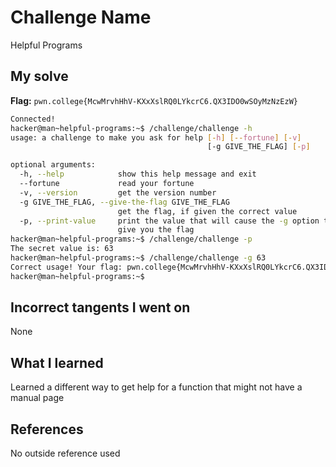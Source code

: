 # Challenge Name
Helpful Programs

## My solve
**Flag:** `pwn.college{McwMrvhHhV-KXxXslRQ0LYkcrC6.QX3IDO0wSOyMzNzEzW}`

```bash
Connected!
hacker@man~helpful-programs:~$ /challenge/challenge -h
usage: a challenge to make you ask for help [-h] [--fortune] [-v]
                                            [-g GIVE_THE_FLAG] [-p]

optional arguments:
  -h, --help            show this help message and exit
  --fortune             read your fortune
  -v, --version         get the version number
  -g GIVE_THE_FLAG, --give-the-flag GIVE_THE_FLAG
                        get the flag, if given the correct value
  -p, --print-value     print the value that will cause the -g option to
                        give you the flag
hacker@man~helpful-programs:~$ /challenge/challenge -p
The secret value is: 63
hacker@man~helpful-programs:~$ /challenge/challenge -g 63
Correct usage! Your flag: pwn.college{McwMrvhHhV-KXxXslRQ0LYkcrC6.QX3IDO0wSOyMzNzEzW}
hacker@man~helpful-programs:~$
```
## Incorrect tangents I went on
None

## What I learned
Learned a different way to get help for a function that might not have a manual page

## References 
No outside reference used